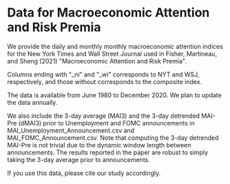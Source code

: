 # Data for Macroeconomic Attention and Risk Premia

We provide the daily and monthly monthly macroeconomic attention indices for the New York Times and Wall Street Journal used in Fisher, Martineau, and Sheng (2021) "Macroeconomic Attention and Risk Premia".

Columns ending with "_ni" and "_wi" corresponds to NYT and WSJ, respectively, and those without corresponds to the composite index. 

The data is available from June 1980 to December 2020. We plan to update the data annually. 

We also include the 3-day average (MAI3) and the 3-day detrended MAI-Pre (dMAI3) prior to Unemployment and FOMC announcements in MAI_Unemployment_Announcement.csv and MAI_FOMC_Announcement.csv. Note that computing the 3-day detrended MAI-Pre is not trivial due to the dynamic window length between announcements. The results reported in the paper are robust to simply taking the 3-day average prior to announcements. 

If you use this data, please cite our study accordingly. 
